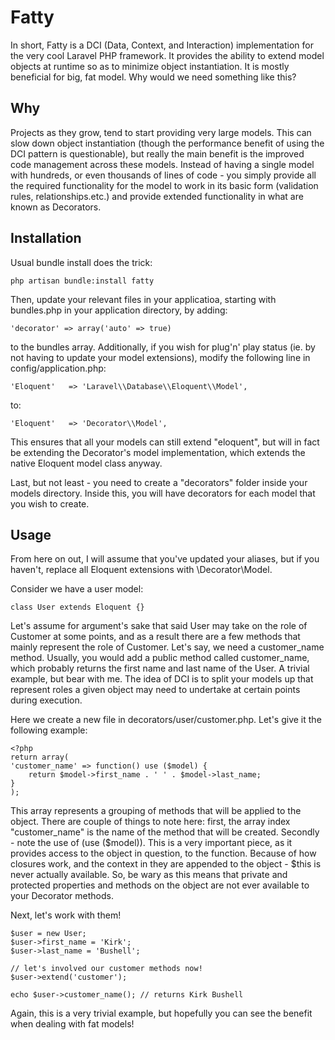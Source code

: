 Fatty
=====
In short, Fatty is a DCI (Data, Context, and Interaction) implementation for the very cool Laravel PHP framework. It provides the ability to extend model objects at runtime so as to minimize object instantiation. It is mostly beneficial for big, fat model. Why would we need something like this?

Why
---
Projects as they grow, tend to start providing very large models. This can slow down object instantiation (though the performance benefit of using the DCI pattern is questionable), but really the main benefit is the improved code management across these models. Instead of having a single model with hundreds, or even thousands of lines of code - you simply provide all the required functionality for the model to work in its basic form (validation rules, relationships.etc.) and provide extended functionality in what are known as Decorators.

Installation
------------
Usual bundle install does the trick:

    php artisan bundle:install fatty

Then, update your relevant files in your applicatioa, starting with bundles.php in your application directory, by adding:

    'decorator' => array('auto' => true)

to the bundles array. Additionally, if you wish for plug'n' play status (ie. by not having to update your model extensions), modify the following line in config/application.php:

    'Eloquent'   => 'Laravel\\Database\\Eloquent\\Model',

to:

    'Eloquent'   => 'Decorator\\Model',

This ensures that all your models can still extend "eloquent", but will in fact be extending the Decorator's model implementation, which extends the native Eloquent model class anyway.

Last, but not least - you need to create a "decorators" folder inside your models directory. Inside this, you will have decorators for each model that you wish to create.

Usage
-----
From here on out, I will assume that you've updated your aliases, but if you haven't, replace all Eloquent extensions with \Decorator\Model.

Consider we have a user model:

    class User extends Eloquent {}

Let's assume for argument's sake that said User may take on the role of Customer at some points, and as a result there are a few methods that mainly represent the role of Customer. Let's say, we need a customer_name method. Usually, you would add a public method called customer_name, which probably returns the first name and last name of the User. A trivial example, but bear with me. The idea of DCI is to split your models up that represent roles a given object may need to undertake at certain points during execution.

Here we create a new file in decorators/user/customer.php. Let's give it the following example:

    <?php
    return array(
	'customer_name' => function() use ($model) {
		return $model->first_name . ' ' . $model->last_name;
	}
    );

This array represents a grouping of methods that will be applied to the object. There are couple of things to note here: first, the array index "customer_name" is the name of the method that will be created. Secondly - note the use of (use ($model)). This is a very important piece, as it provides access to the object in question, to the function. Because of how closures work, and the context in they are appended to the object - $this is never actually available. So, be wary as this means that private and protected properties and methods on the object are not ever available to your Decorator methods.

Next, let's work with them!

    $user = new User;
    $user->first_name = 'Kirk';
    $user->last_name = 'Bushell';
    
    // let's involved our customer methods now!
    $user->extend('customer');
    
    echo $user->customer_name(); // returns Kirk Bushell

Again, this is a very trivial example, but hopefully you can see the benefit when dealing with fat models!
